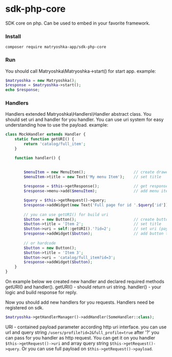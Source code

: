 # sdk-php-core
SDK core on php. Can be used to embed in your favorite framework.


### Install

`composer require matryoshka-app/sdk-php-core`

### Run

You should call Matryoshka\Matryoshka->start() for start app. example:

```php
$matryoshka = new Matryoshka();
$response = $matryoshka->start();
echo $response;
```

### Handlers
Handlers extended Matryoshka\Handlers\Handler abstract class. 
You should set uri and handler for you handler. You can use uri system for easy understanding how to use the payload.
example:
```php
class MockHandler extends Handler {
    static function getURI() {
        return 'catalog/full_item';
    }

    function handler() {
    

        $menuItem = new MenuItem();                     // create drawer menu item 
        $menuItem->title = new Text('My menu Item');    // set title
        
        $response = $this->getResponse();               // get response
        $response->menu->add($menuItem);                // add menu item to response

        $query = $this->getRequest()->query;            
        $response->addWidget(new Text('Full page for id '.$query['id'])); // add widget to response without settings. it example a bad code.
        
        // you can use getURI() for build uri
        $button = new Button();                         // create button
        $button->title = 'Item 2';                      // set title
        $button->uri = self::getURI().'?id=2';          // set uri (payload)
        $response->addWidget($button);                  // add button to response
        
        // or hardcode
        $button = new Button();
        $button->title = 'Item 3';
        $button->uri = 'catalog/full_item?id=3';
        $response->addWidget($button);
    }
}
```
On example below we created new handler and declared required methods getURI() and handler(). 
getURI() - should return uri string.
handler() - your logic and build response for reply.

Now you should add new handlers for you requests. Handlers need be registered on sdk. 

```php
$matryoshka->getHandlerManager()->addHandler(SomeHandler::class);
```

URI - contained payload parameter according http uri interface. you can use url and query string `/users/profile?id=2&full_profile=true` after '?' you can pass for you handler as http request. You can get it on you handler `$this->getRequest()->uri` and array query string `$this->getRequest()->query`. Or you can use full payload on `$this->getRequest()->payload`.
